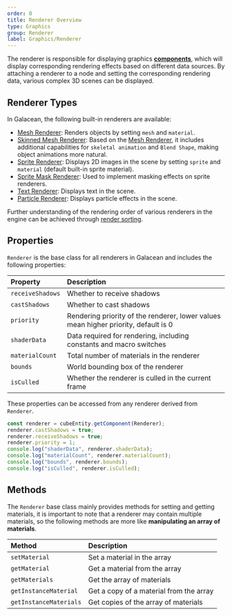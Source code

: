 ```yaml
---
order: 0
title: Renderer Overview
type: Graphics
group: Renderer
label: Graphics/Renderer
---
```


The renderer is responsible for displaying graphics [**components**](/en/docs/core/component), which will display corresponding rendering effects based on different data sources. By attaching a renderer to a node and setting the corresponding rendering data, various complex 3D scenes can be displayed.

## Renderer Types

In Galacean, the following built-in renderers are available:

- [Mesh Renderer](graphics-renderer-meshRenderer): Renders objects by setting `mesh` and `material`.
- [Skinned Mesh Renderer](graphics-renderer-skinnedMeshRenderer): Based on the [Mesh Renderer](graphics-renderer-meshRenderer), it includes additional capabilities for `skeletal animation` and `Blend Shape`, making object animations more natural.
- [Sprite Renderer](/en/docs/graphics-2d-spriteRenderer): Displays 2D images in the scene by setting `sprite` and `material` (default built-in sprite material).
- [Sprite Mask Renderer](/en/docs/graphics-2d-spriteMask): Used to implement masking effects on sprite renderers.
- [Text Renderer](/en/docs/graphics-2d-text): Displays text in the scene.
- [Particle Renderer](/en/docs/graphics-particle-renderer): Displays particle effects in the scene.

Further understanding of the rendering order of various renderers in the engine can be achieved through [render sorting](/en/docs/graphics-renderer-order).

## Properties

`Renderer` is the base class for all renderers in Galacean and includes the following properties:

| Property          | Description                                         |
| :---------------- | :-------------------------------------------------- |
| `receiveShadows`  | Whether to receive shadows                           |
| `castShadows`     | Whether to cast shadows                              |
| `priority`        | Rendering priority of the renderer, lower values mean higher priority, default is 0 |
| `shaderData`      | Data required for rendering, including constants and macro switches |
| `materialCount`   | Total number of materials in the renderer            |
| `bounds`          | World bounding box of the renderer                   |
| `isCulled`        | Whether the renderer is culled in the current frame  |

These properties can be accessed from any renderer derived from `Renderer`.

```typescript
const renderer = cubeEntity.getComponent(Renderer);
renderer.castShadows = true;
renderer.receiveShadows = true;
renderer.priority = 1;
console.log("shaderData", renderer.shaderData);
console.log("materialCount", renderer.materialCount);
console.log("bounds", renderer.bounds);
console.log("isCulled", renderer.isCulled);
```

## Methods

The `Renderer` base class mainly provides methods for setting and getting materials, it is important to note that a renderer may contain multiple materials, so the following methods are more like **manipulating an array of materials**.

| Method                  | Description               |
| :---------------------- | :------------------------ |
| `setMaterial`           | Set a material in the array |
| `getMaterial`           | Get a material from the array |
| `getMaterials`          | Get the array of materials |
| `getInstanceMaterial`   | Get a copy of a material from the array |
| `getInstanceMaterials`  | Get copies of the array of materials |

